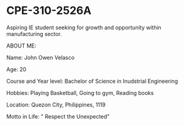 # CPE-310-2526A
Aspiring IE student seeking for growth and opportunity within manufacturing sector.


ABOUT ME: 


Name: John Owen Velasco


Age: 20


Course and Year level: Bachelor of Science in Inudstrial Engineering


Hobbies: Playing Basketball, Going to gym, Reading books


Location: Quezon City, Philippines, 1119


Motto in Life: " Respect the Unexpected"

